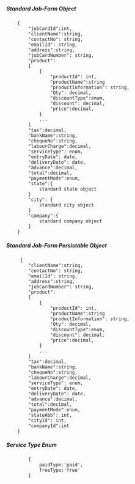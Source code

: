 ##### Standard Job-Form Object
		{
			"jobCardId":int,
			"clientName":string,
            "contactNo": string,
			"emailId": string,
			"address":string,
			"jobCardNumber": string,
			"product":
			[
				{
					"productId": int,
					"productName":string
					"productInformation": string,
					"Qty": decimal,
					"discountType":enum,
					"discount": decimal,
					"price":decimal,
				}
				...
			]		
			"tax":decimal,
			"bankName":string,
			"chequeNo":string,
			"labourCharge":decimal,
			"serviceType": enum,
			"entryDate": date,
			"deliveryDate": date,
			"advance":decimal,
			"total":decimal,
			"paymentMode":enum,
			"state":{
				standard state object
			}
			"city": {
				standard city object
			}
			"company":{
				standard company object
			}
		}

##### Standard Job-Form Persistable Object

         {
			"clientName":string,
            "contactNo": string,
			"emailId": string,
			"address":string,
			"jobCardNumber": string,
			"product":
			[
				{
					"productId": int,
					"productName":string
					"productInformation": string,
					"Qty": decimal,
					"discountType":enum,
					"discount": decimal,
					"price":decimal,
				}
				...
			]		
			"tax":decimal,
			"bankName":string,
			"chequeNo":string,
			"labourCharge":decimal,
			"serviceType": enum,
			"entryDate": date,
			"deliveryDate": date,
			"advance":decimal,
			"total":decimal,
			"paymentMode":enum,
			"stateAbb": int,
			"cityId": int,
			"companyId":int
		}

##### Service Type Enum
			{
				paidType:'paid',
				freeType:'free' 
			}
